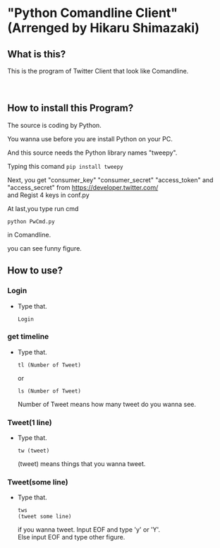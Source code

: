 # "Python Comandline Client" (Arrenged by Hikaru Shimazaki)

## What is this?

This is the program of Twitter Client that look like Comandline.  

　　
　　

## How to install this Program?

The source is coding by Python.

You wanna use before you are install Python on your PC.

And this source needs the Python library names "tweepy".

Typing this comand `pip install tweepy`

Next, you get "consumer_key" "consumer_secret" "access_token" and   "access_secret" from https://developer.twitter.com/  
and Regist 4 keys in conf.py

At last,you type run cmd  

`python PwCmd.py`  

in Comandline.  

you can see funny figure.



## How to use?

### Login

- Type that.

    `Login`

### get timeline

- Type that.

    `tl (Number of Tweet)`

    or  

    `ls (Number of Tweet)`

    Number of Tweet means how many tweet do you wanna see.

### Tweet(1 line)

- Type that.

    `tw (tweet)`  

    (tweet) means things that you wanna tweet.

### Tweet(some line)

- Type that.

    `tws`  
    `(tweet some line)`

    if you wanna tweet. Input EOF and type 'y' or 'Y'.  
    Else input EOF and type other figure.

